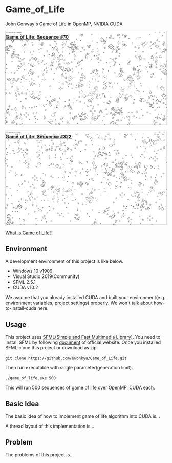 # Game_of_Life
John Conway's Game of Life in OpenMP, NVIDIA CUDA

![OpenMP Version Game of Life](./openmp.png)

![CUDA Version Game of Life](./cuda.png)

[What is Game of Life?]([https://en.wikipedia.org/wiki/Conway%27s_Game_of_Life](https://en.wikipedia.org/wiki/Conway's_Game_of_Life))

## Environment

A development environment of this project is like below.

- Windows 10 v1909
- Visual Studio 2019(Community)
- SFML 2.5.1
- CUDA v10.2

We assume that you already installed CUDA and built your environment(e.g. environment variables, project settings) properly. We won't talk about how-to-install-cuda here.

## Usage

This project uses [SFML(Simple and Fast Multimedia Library)](https://www.sfml-dev.org/). You need to install SFML by following [document](https://www.sfml-dev.org/tutorials/2.5/start-vc.php) of official website. Once you installed SFML clone this project or download as zip.

`git clone https://github.com/Kwonkyu/Game_of_Life.git`

Then run executable with single parameter(generation limit).

`./game_of_life.exe 500`

This will run 500 sequences of game of life over OpenMP, CUDA each.

## Basic Idea

The basic idea of how to implement game of life algorithm into CUDA is...

A thread layout of this implementation is...

## Problem

The problems of this project is...